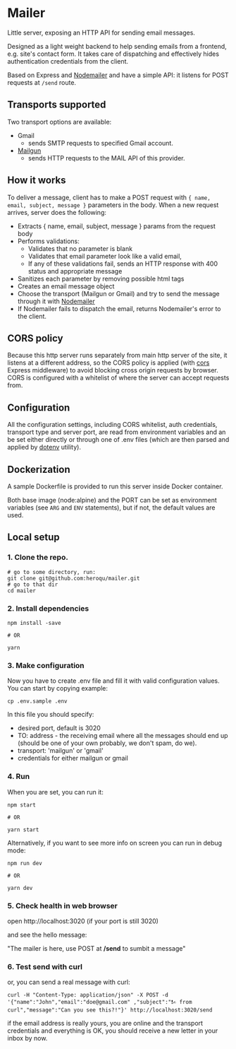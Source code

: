# Mailer

Little server, exposing an HTTP API for sending email messages.

Designed as a light weight backend to help sending emails from a frontend, e.g. site's contact form. It takes care of dispatching and effectively hides authentication credentials from the client.

Based on Express and [Nodemailer](https://www.npmjs.com/package/nodemailer) and have a simple API: it listens for POST requests at `/send` route.

## Transports supported

Two transport options are available:
- Gmail
  - sends SMTP requests to specified Gmail account.
- [Mailgun](https://www.mailgun.com/)
  - sends HTTP requests to the MAIL API of this provider.

## How it works

To deliver a message, client has to make a POST request with `{ name, email, subject, message }` parameters in the body. When a new request arrives, server does the following:

- Extracts { name, email, subject, message } params from the request body
- Performs validations:
  - Validates that no parameter is blank
  - Validates that email parameter look like a valid email,
  - If any of these validations fail, sends an HTTP response with 400 status and appropriate message
- Sanitizes each parameter by removing possible html tags
- Creates an email message object
- Choose the transport (Mailgun or Gmail) and try to send the message through it with [Nodemailer](https://www.npmjs.com/package/nodemailer)
- If Nodemailer fails to dispatch the email, returns Nodemailer's error to the client.

## CORS policy

Because this http server runs separately from main http server of the site, it listens at a different address, so the CORS policy is applied (with [cors](https://www.npmjs.com/package/cors) Express middleware) to avoid blocking cross origin requests by browser. CORS is configured with a whitelist of where the server can accept requests from.

## Configuration

All the configuration settings, including CORS whitelist, auth credentials, transport type and server port, are read from environment variables and an be set either directly or through one of .env files (which are then parsed and applied by [dotenv](https://www.npmjs.com/package/dotenv) utility).

## Dockerization

A sample Dockerfile is provided to run this server inside Docker container.

Both base image (node:alpine) and the PORT can be set as environment variables (see `ARG` and `ENV` statements), but if not, the default values are used.

## Local setup

### 1. Clone the repo.

``` shell
# go to some directory, run:
git clone git@github.com:heroqu/mailer.git
# go to that dir
cd mailer
```

### 2. Install dependencies

``` shell
npm install -save    

# OR     

yarn
```

### 3. Make configuration

Now you have to create .env file and fill it with valid configuration values. You can start by copying example:

``` shell
cp .env.sample .env
```

In this file you should specify:

- desired port, default is 3020
- TO: address - the receiving email where all the messages should end up (should be one of your own probably, we don't spam, do we).
- transport: 'mailgun' or 'gmail'
- credentials for either mailgun or gmail

### 4. Run

When you are set, you can run it:

``` shell
npm start    

# OR   

yarn start
```

Alternatively, if you want to see more info on screen you can run in debug mode:

``` shell
npm run dev    

# OR    

yarn dev
```

### 5. Check health in web browser

open http://localhost:3020 (if your port is still 3020)

and see the hello message:

"The mailer is here, use POST at __/send__ to sumbit a message"

### 6. Test send with curl

or, you can send a real message with curl:

```
curl -H "Content-Type: application/json" -X POST -d '{"name":"John","email":"doe@gmail.com" ,"subject":"❗✍ from curl","message":"Can you see this?!"}' http://localhost:3020/send
```

if the email address is really yours, you are online and the transport credentials and everything is OK, you should receive a new letter in your inbox by now.
